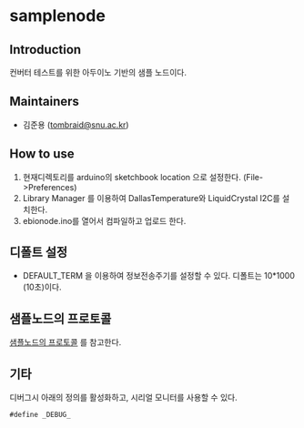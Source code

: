 # samplenode

## Introduction

컨버터 테스트를 위한 아두이노 기반의 샘플 노드이다.

## Maintainers

* 김준용 (tombraid@snu.ac.kr)

## How to use

1.  현재디렉토리를 arduino의 sketchbook location 으로 설정한다. (File->Preferences)
1. Library Manager 를 이용하여 DallasTemperature와 LiquidCrystal I2C를 설치한다.
1. ebionode.ino를 열어서 컴파일하고 업로드 한다. 

## 디폴트 설정

* DEFAULT_TERM 을 이용하여 정보전송주기를 설정할 수 있다. 디폴트는 10*1000 (10초)이다.

## 샘플노드의 프로토콜

[샘플노드의 프로토콜](doc/samplenode.md) 를 참고한다.

## 기타
디버그시 아래의 정의를 활성화하고,  시리얼 모니터를 사용할 수 있다.
```
#define _DEBUG_ 
```



